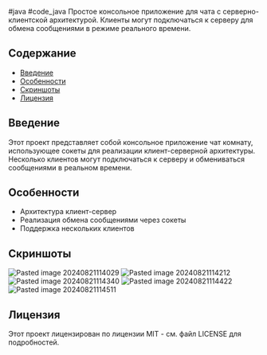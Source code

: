 #java #code_java 
Простое консольное приложение для чата с серверно-клиентской архитектурой. Клиенты могут подключаться к серверу для обмена сообщениями в режиме реального времени.

## Содержание
- [Введение](#введение)
- [Особенности](#особенности)
- [Скриншоты](#Скриншоты) 
- [Лицензия](#лицензия)

## Введение
Этот проект представляет собой консольное приложение чат комнату, использующее сокеты для реализации клиент-серверной архитектуры. Несколько клиентов могут подключаться к серверу и обмениваться сообщениями в реальном времени.

## Особенности
- Архитектура клиент-сервер
- Реализация обмена сообщениями через сокеты
- Поддержка нескольких клиентов

## Скриншоты
![Pasted image 20240821114029](https://github.com/user-attachments/assets/feb209e0-6bbb-4772-aa22-b1b47f218acd)
![Pasted image 20240821114212](https://github.com/user-attachments/assets/fb314ae0-10e9-4db0-868d-73794790a06c)
![Pasted image 20240821114340](https://github.com/user-attachments/assets/9649d809-bfaf-4505-b2af-2458e9cab996)
![Pasted image 20240821114422](https://github.com/user-attachments/assets/f0e7dc31-b10b-40ac-80a3-7743c0977085)
![Pasted image 20240821114511](https://github.com/user-attachments/assets/b931130c-7fe0-4146-89a3-f85dc0f855b1)

## Лицензия
Этот проект лицензирован по лицензии MIT - см. файл LICENSE для подробностей.


